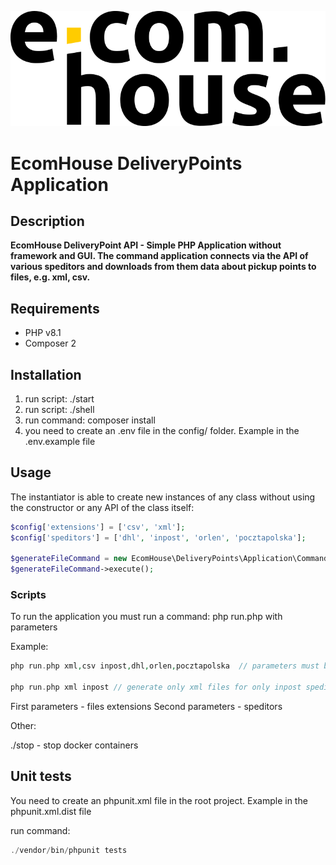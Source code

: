 ![methods][img1]

# EcomHouse DeliveryPoints Application

## Description

**EcomHouse DeliveryPoint API - Simple PHP Application without framework and GUI. 
The command application connects via the API of various speditors and downloads from them data about pickup points to files, e.g. xml, csv.**

## Requirements
- PHP v8.1
- Composer 2

## Installation

1. run script: ./start
2. run script: ./shell
3. run command: composer install
4. you need to create an .env file in the config/ folder. Example in the .env.example file

## Usage

The instantiator is able to create new instances of any class without using the constructor or any API of the class
itself:

```php
$config['extensions'] = ['csv', 'xml'];
$config['speditors'] = ['dhl', 'inpost', 'orlen', 'pocztapolska'];

$generateFileCommand = new EcomHouse\DeliveryPoints\Application\Command\GenerateFileCommand($config);
$generateFileCommand->execute();
```

### Scripts

To run the application you must run a command: php run.php with parameters

Example:
```php
php run.php xml,csv inpost,dhl,orlen,pocztapolska  // parameters must be decimals without spaces

php run.php xml inpost // generate only xml files for only inpost speditor
```
First parameters - files extensions
Second parameters - speditors

Other:

./stop - stop docker containers

## Unit tests
You need to create an phpunit.xml file in the root project. Example in the phpunit.xml.dist file

run command: 
```php
./vendor/bin/phpunit tests
```

[img1]: .github/logo.svg

